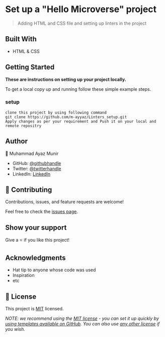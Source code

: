 
# Set up a "Hello Microverse" project

> Adding HTML and CSS file and setting up linters in the project


## Built With

- HTML & CSS

## Getting Started

**These are instructions on setting up your project locally.**

To get a local copy up and running follow these simple example steps.

### setup
    clone this project by using following command
    git clone https://github.com/m-ayyaz/Linters_setup.git
    Apply changes as per your requirement and Push it on your local and remote repositry
## Author

👤 Muhammad Ayaz Munir

- GitHub: [@githubhandle](https://github.com/m-ayyaz)
- Twitter: [@twitterhandle](https://twitter.com/m_ayaz_munir)
- LinkedIn: [LinkedIn](https://linkedin.com/in/muhammad-ayaz-munir-7729141a7/)

## 🤝 Contributing

Contributions, issues, and feature requests are welcome!

Feel free to check the [issues page](../../issues/).

## Show your support

Give a ⭐️ if you like this project!

## Acknowledgments

- Hat tip to anyone whose code was used
- Inspiration
- etc

## 📝 License

This project is [MIT](./LICENSE) licensed.

_NOTE: we recommend using the [MIT license](https://choosealicense.com/licenses/mit/) - you can set it up quickly by [using templates available on GitHub](https://docs.github.com/en/communities/setting-up-your-project-for-healthy-contributions/adding-a-license-to-a-repository). You can also use [any other license](https://choosealicense.com/licenses/) if you wish._
